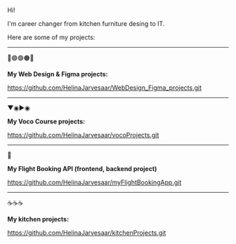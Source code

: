 Hi! 

I'm career changer from kitchen furniture desing to IT.

Here are some of my projects:

___


🔴🟣🟢🟠🔵

**My Web Design & Figma projects:**

https://github.com/HelinaJarvesaar/WebDesign_Figma_projects.git


___
▼◉►◉

**My Voco Course projects:**

https://github.com/HelinaJarvesaar/vocoProjects.git


___
🛫 

**My Flight Booking API (frontend, backend project)**

https://github.com/HelinaJarvesaar/myFlightBookingApp.git


___
☕️☕️☕️

**My kitchen projects:**

https://github.com/HelinaJarvesaar/kitchenProjects.git


<!---
HelinaJarvesaar/HelinaJarvesaar is a ✨ special ✨ repository because its `README.md` (this file) appears on your GitHub profile.
You can click the Preview link to take a look at your changes.
--->
